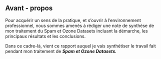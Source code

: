 ## Avant - propos

Pour acquérir un sens de la pratique, et s’ouvrir à l’environnement professionnel, nous sommes amenés à rédiger une note de synthèse de mon traitement du Spam et Ozone Datasets incluant la démarche, les principaux résultats et les conclusions.

Dans ce cadre-là, vient ce rapport auquel je vais synthétiser le travail fait pendant mon traitement de ***Spam et Ozone Datasets.***
